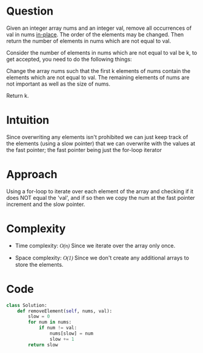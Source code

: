 # Question
Given an integer array nums and an integer val, remove all occurrences of val in
nums <a href="https://en.wikipedia.org/wiki/In-place_algorithm">in-place</a>.
The order of the elements may be changed. Then return the number of elements in
nums which are not equal to val.

Consider the number of elements in nums which are not equal to val be k, to get
accepted, you need to do the following things:

Change the array nums such that the first k elements of nums contain the elements
which are not equal to val. The remaining elements of nums are not important as
well as the size of nums. 

Return k.


# Intuition
Since overwriting any elements isn't prohibited we can just keep track of the elements
(using a slow pointer) that we can overwrite with the values at the fast pointer; the
fast pointer being just the for-loop iterator

# Approach
Using a for-loop to iterate over each element of the array and checking if it does NOT
equal the 'val', and if so then we copy the num at the fast pointer increment and
the slow pointer.

# Complexity
- Time complexity:
<span style="font-family: cursive;">*O(n)*</span> Since we iterate over the array only once.

- Space complexity:
<span style="font-family: cursive;">*O(1)*</span> Since we don't create any additional arrays to store the elements.

# Code
```python
class Solution:
    def removeElement(self, nums, val):
        slow = 0
        for num in nums:
            if num != val:
                nums[slow] = num
                slow += 1
        return slow
```
